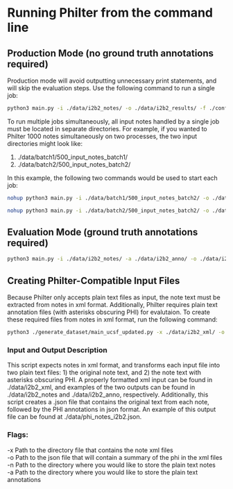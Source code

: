 # Running Philter from the command line

## Production Mode (no ground truth annotations required)
Production mode will avoid outputting unnecessary print statements, and will skip the evaluation steps. Use the following command to run a single job:
```bash
python3 main.py -i ./data/i2b2_notes/ -o ./data/i2b2_results/ -f ./configs/ucsf_pipeline_test_map_regex_context.json --prod=True
```

To run multiple jobs simultaneously, all input notes handled by a single job must be located in separate directories. For example, if you wanted to Philter 1000 notes simultaneously on two processes, the two input directories might look like:

1. ./data/batch1/500_input_notes_batch1/
2. ./data/batch2/500_input_notes_batch2/

In this example, the following two commands would be used to start each job:
```bash
nohup python3 main.py -i ./data/batch1/500_input_notes_batch2/ -o ./data/i2b2_results_test/ -f ./configs/ucsf_pipeline_test_map_regex_context.json --prod=True > ./data/batch1/batch1_terminal_out.txt 2>&1 &

```
```bash
nohup python3 main.py -i ./data/batch2/500_input_notes_batch2/ -o ./data/i2b2_results_test/ -f ./configs/ucsf_pipeline_test_map_regex_context.json --prod=True > ./data/batch2/batch2_terminal_out.txt 2>&1 &

```

## Evaluation Mode (ground truth annotations required)
```bash
python3 main.py -i ./data/i2b2_notes/ -a ./data/i2b2_anno/ -o ./data/i2b2_results/ -f=./configs/ucsf_pipeline_test_map_regex_context.json
```


## Creating Philter-Compatible Input Files
Because Philter only accepts plain text files as input, the note text must be extracted from notes in xml format. Additionally, Philter requires plain text annotation files (with asterisks obscuring PHI) for evalutaion. To create these required files from notes in xml format, run the following command:

```bash
python3 ./generate_dataset/main_ucsf_updated.py -x ./data/i2b2_xml/ -o ./data/phi_notes_i2b2.json -n ./data/i2b2_notes/ -a ./data/i2b2_anno/
```
### Input and Output Description
This script expects notes in xml format, and transforms each input file into two plain text files: 1) the original note text, and 2) the note text with asterisks obscuring PHI. A properly formatted xml input can be found in ./data/i2b2_xml, and examples of the two outputs can be found in ./data/i2b2_notes and ./data/i2b2_anno, respectively. Additionally, this script creates a .json file that contains the original text from each note, followed by the PHI annotations in json format. An example of this output file can be found at ./data/phi_notes_i2b2.json.
### Flags:

-x Path to the directory file that contains the note xml files<br/>
-o Path to the json file that will contain a summary of the phi in the xml files<br/>
-n Path to the directory where you would like to store the plain text notes<br/>
-a Path to the directory where you would like to store the plain text annotations<br/>
